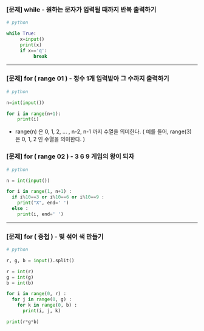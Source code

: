### [문제] while - 원하는 문자가 입력될 때까지 반복 출력하기

```python
# python

while True:
     x=input()
     print(x)
     if x=='q':
          break
```





---



### [문제] for ( range 01 ) - 정수 1개 입력받아 그 수까지 출력하기

```python
# python

n=int(input())

for i in range(n+1):
    print(i)
```

* range(n) 은 0, 1, 2, ... , n-2, n-1 까지 수열을 의미한다.
  ( 예를 들어, range(3) 은 0, 1, 2 인 수열을 의미한다. )





###  [문제] for ( range 02 ) - 3 6 9 게임의 왕이 되자

```python
# python

n = int(input())

for i in range(1, n+1) :
  if i%10==3 or i%10==6 or i%10==9 :
    print("X", end=' ')
  else :
    print(i, end=' ')
```



---



### [문제] for ( 중첩 ) - 빛 섞어 색 만들기

```python
# python

r, g, b = input().split()

r = int(r)
g = int(g)
b = int(b)

for i in range(0, r) :
  for j in range(0, g) :
    for k in range(0, b) :
      print(i, j, k)

print(r*g*b)
```





